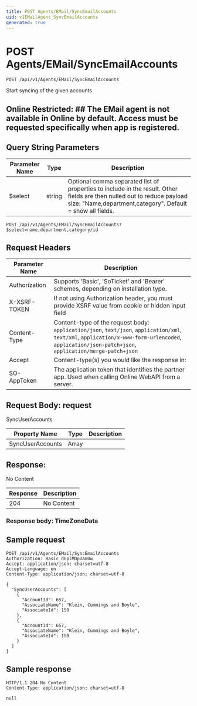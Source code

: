 ```yaml
---
title: POST Agents/EMail/SyncEmailAccounts
uid: v1EMailAgent_SyncEmailAccounts
generated: true
---
```


# POST Agents/EMail/SyncEmailAccounts

```http
POST /api/v1/Agents/EMail/SyncEmailAccounts
```

Start syncing of the given accounts


## Online Restricted: ## The EMail agent is not available in Online by default. Access must be requested specifically when app is registered.






## Query String Parameters

| Parameter Name | Type |  Description |
|----------------|------|--------------|
| $select | string |  Optional comma separated list of properties to include in the result. Other fields are then nulled out to reduce payload size: "Name,department,category". Default = show all fields. |

```http
POST /api/v1/Agents/EMail/SyncEmailAccounts?$select=name,department,category/id
```


## Request Headers

| Parameter Name | Description |
|----------------|-------------|
| Authorization  | Supports 'Basic', 'SoTicket' and 'Bearer' schemes, depending on installation type. |
| X-XSRF-TOKEN   | If not using Authorization header, you must provide XSRF value from cookie or hidden input field |
| Content-Type | Content-type of the request body: `application/json`, `text/json`, `application/xml`, `text/xml`, `application/x-www-form-urlencoded`, `application/json-patch+json`, `application/merge-patch+json` |
| Accept         | Content-type(s) you would like the response in:  |
| SO-AppToken | The application token that identifies the partner app. Used when calling Online WebAPI from a server. |

## Request Body: request 

SyncUserAccounts 

| Property Name | Type |  Description |
|----------------|------|--------------|
| SyncUserAccounts | Array |  |

## Response:

No Content

| Response | Description |
|----------------|-------------|
| 204 | No Content |

### Response body: TimeZoneData


## Sample request

```http!
POST /api/v1/Agents/EMail/SyncEmailAccounts
Authorization: Basic dGplMDpUamUw
Accept: application/json; charset=utf-8
Accept-Language: en
Content-Type: application/json; charset=utf-8

{
  "SyncUserAccounts": [
    {
      "AccountId": 657,
      "AssociateName": "Klein, Cummings and Boyle",
      "AssociateId": 150
    },
    {
      "AccountId": 657,
      "AssociateName": "Klein, Cummings and Boyle",
      "AssociateId": 150
    }
  ]
}
```

## Sample response

```http_
HTTP/1.1 204 No Content
Content-Type: application/json; charset=utf-8

null
```